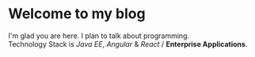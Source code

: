 # Welcome to my blog

I'm glad you are here. I plan to talk about programming.<br />
Technology Stack is _Java EE_, _Angular_ & _React_ / __Enterprise Applications__.
